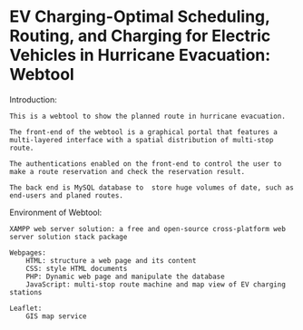 ﻿ # EV Charging-Optimal Scheduling, Routing, and Charging for Electric Vehicles in Hurricane Evacuation: Webtool

Introduction:

    This is a webtool to show the planned route in hurricane evacuation. 

    The front-end of the webtool is a graphical portal that features a multi-layered interface with a spatial distribution of multi-stop route.  

    The authentications enabled on the front-end to control the user to make a route reservation and check the reservation result. 

    The back end is MySQL database to  store huge volumes of date, such as end-users and planed routes.





Environment of Webtool:

    XAMPP web server solution: a free and open-source cross-platform web server solution stack package 

    Webpages: 
        HTML: structure a web page and its content  
        CSS: style HTML documents
        PHP: Dynamic web page and manipulate the database
        JavaScript: multi-stop route machine and map view of EV charging stations  

    Leaflet: 
        GIS map service


